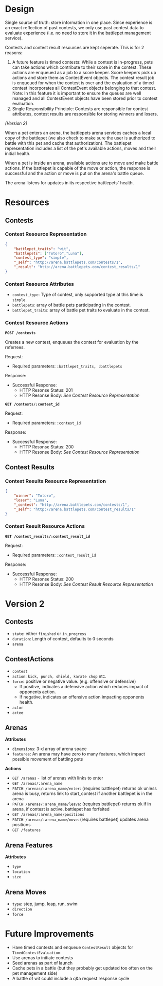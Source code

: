 # Design

Single source of truth: store information in one place. Since experience is an exact reflection of past contests, we only use past contest data to evaluate experience (i.e. no need to store it in the battlepet management service).

Contests and contest result resources are kept seperate. This is for 2 reasons:

1. A future feature is timed contests: While a contest is in-progress, pets can take actions which contribute to their score in the contest. These actions are enqueued as a job to a score keeper. Score keepers pick up actions and store them as ContestEvent objects. The contest result job is enqueued for when the contest is over and the evaluation of a timed contest incorporates all ContestEvent objects belonging to that contest. Note: In this feature it is important to ensure the queues are well managed and all ContestEvent objects have been stored prior to contest evaluation.
2. Single Responsibility Principle: Contests are responsible for contest attributes, contest results are responsible for storing winners and losers.

_[Version 2]_

When a pet enters an arena, the battlepets arena services caches a local copy of the battlepet (we also check to make sure the user is authorized to battle with this pet and cache that authorization). The battlepet representation includes a list of the pet's available actions, moves and their initial health.

When a pet is inside an arena, available actions are to move and make battle actions. If the battlepet is capable of the move or action, the response is successful and the action or move is put on the arena's battle queue.

The arena listens for updates in its respective battlepets' health.

# Resources

## Contests

### Contest Resource Representation

```json
{
    "battlepet_traits": "wit",
    "battlepets": ["Totoro","Luna"],
    "contest_type": "simple",
    "_self": "http://arena.battlepets.com/contests/1",
    "_result": "http://arena.battlepets.com/contest_results/1"
}
```

### Contest Resource Attributes

* `contest_type`: Type of contest, only supported type at this time is `simple`.
* `battlepets`: array of battle pets participating in the contest.
* `battlepet_traits`: array of battle pet traits to evaluate in the contest.

### Contest Resource Actions

**`POST /contests`**

Creates a new contest, enqueues the contest for evaluation by the referrees.

Request:

* Required parameters: `:battlepet_traits, :battlepets`

Response:

* Successful Response:
    * HTTP Resonse Status: 201
    * HTTP Resonse Body: _See Contest Resource Representation_

**`GET /contests/:contest_id`**

Request:

* Required parameters: `:contest_id`

Response:

* Successful Response:
    * HTTP Resonse Status: 200
    * HTTP Resonse Body: _See Contest Resource Representation_

## Contest Results

### Contest Results Resource Representation

```json
{
    "winner": "Totoro",
    "loser": "Luna",
    "_contest": "http://arena.battlepets.com/contests/1",
    "_self": "http://arena.battlepets.com/contest_results/1"
}
```

### Contest Result Resource Actions

**`GET /contest_results/:contest_result_id`**

Request:

* Required parameters: `:contest_result_id`

Response:

* Successful Response:
    * HTTP Resonse Status: 200
    * HTTP Resonse Body: _See Contest Result Resource Representation_


# Version 2

## Contests

* `state`: either `finished` or `in_progress`
* `duration`: Length of contest, defaults to 0 seconds
* `arena`

## ContestActions

* `contest`
* `action`: `kick, punch, shield, karate chop` etc.
* `force`: positive or negative value. (e.g. offensive or defensive)
    * If positive, indicates a defensive action which reduces impact of opponents action.
    * If negative, indicates an offensive action impacting opponents health.
* `actor`
* `actee`

## Arenas

**Attributes**

* `dimensions`: 3-d array of arena space
* `features`: An arena may have zero to many features, which impact possible movement of battling pets

**Actions**

* `GET /arenas` - list of arenas with links to enter
* `GET /arenas/:arena_name`
* `PATCH /arenas/:arena_name/enter`: (requires battlepet) returns ok unless arena is busy, returns link to start_contest if another battlepet is in the arena
* `PATCH /arenas/:arena_name/leave`: (requires battlepet) returns ok if in arena, if contest is active, battlepet has forfeited
* `GET /arenas/:arena_name/positions`
* `PATCH /arenas/:arena_name/move`: (requires battlepet) updates arena positions
* `GET /features`

## Arena Features

**Attributes**

* `type`
* `location`
* `size`

## Arena Moves

* `type`: step, jump, leap, run, swim
* `direction`
* `force`


# Future Improvements

* Have timed contests and enqueue `ContestResult` objects for `TimedContestEvaluation` 
* Use arenas to initiate contests
* Seed arenas as part of launch
* Cache pets in a battle (but they probably get updated too often on the pet management side)
* A battle of wit could include a q&a request response cycle
